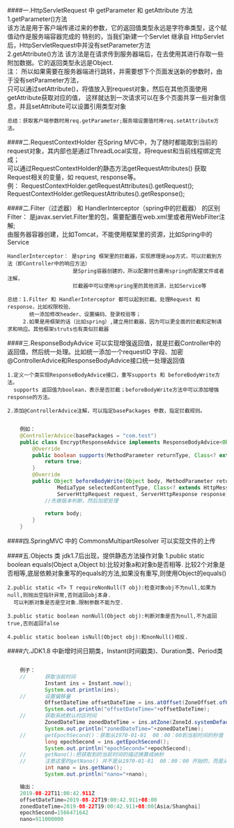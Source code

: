 ####一.HttpServletRequest 中 getParameter 和 getAttribute 方法  
	1.getParameter()方法  
	  该方法是用于客户端传递过来的参数，它的返回值类型永远是字符串类型，这个赋值动作是服务端容器完成的
	  特别的，当我们新建一个Servlet 继承自 HttpServlet 后，HttpServletRequest中并没有setParameter方法   
	2.getAttribute()方法
      该方法是在请求传到服务器端后，在去使用其进行存取一些附加数据。它的返回类型永远是Object.  
	  注：
	  所以如果需要在服务器端进行跳转，并需要想下个页面发送新的参数时，由于没有setParameter方法，   
	  只可以通过setAttribute()，将值放入到request对象，然后在其他页面使用getAttribute获取对应的值， 
	  这样就达到一次请求可以在多个页面共享一些对象信息，并且setAttribute可以设置引用类型对象   

	总结：获取客户端参数时用req.getParameter;服务端设置值时用req.setAttribute方法。   

####二.RequestContextHolder 
	在Spring MVC中，为了随时都能取到当前的request对象，其内部也是通过ThreadLocal实现，将request和当前线程绑定完成；  
	可以通过RequestContextHolder的静态方法getRequestAttributes() 获取Request相关的变量，如 request, response等。  
	例： 
	RequestContextHolder.getRequestAttributes().getRequest();
	RequestContextHolder.getRequestAttributes().getResponse();   

####二.Filter（过滤器） 和 HandlerInterceptor（spring中的拦截器） 的区别 
	Filter： 是javax.servlet.Filter里的包，需要配置在web.xml里或者用WebFilter注解;   
			 由服务器容器创建，比如Tomcat，不能使用框架里的资源，比如Spring中的Service 

	HandlerInterceptor： 是spring 框架里的拦截器，实现原理是aop方式，可以拦截到方法（即Controller中的响应方法）   
						 是Spring容器创建的，所以配置时也要用spring的配置文件或者注解，  
						 拦截器中可以使用spring里的其他资源，比如Service等  
	
	总结：1.Filter 和 HandlerInterceptor 都可以起到拦截、处理Request 和 response，比如权限校验、  
		   统一添加修改header、设置编码、登录校验等；   
		 2.如果是用框架的话（比如spring）,建立用拦截器，因为可以更全面的拦截和定制请求和响应。其他框架struts也有类似拦截器
		 
####三.ResponseBodyAdvice 
	可以实现增强返回值，就是拦截Controller中的返回值，然后统一处理。比如统一添加一个requestID 字段、加密      
	@ControllerAdvice和ResponseBodyAdvice接口统一处理返回值 
	
	1.定义一个类实现ResponseBodyAdvice接口，重写supports 和 beforeBodyWrite方法。  
	  supports 返回值为boolean，表示是否拦截；beforeBodyWrite方法中可以添加增强response的方法。  
	
	2.添加@ControllerAdvice注解，可以指定basePackages 参数，指定拦截规则。 
 
```java 

	例如：
	@ControllerAdvice(basePackages = "com.test")
	public class EncryptResponseAdvice implements ResponseBodyAdvice<Object> {
	    @Override
	    public boolean supports(MethodParameter returnType, Class<? extends HttpMessageConverter<?>> converterType) {
	        return true;
	    }
	    @Override
	    public Object beforeBodyWrite(Object body, MethodParameter returnType,
	            MediaType selectedContentType, Class<? extends HttpMessageConverter<?>> selectedConverterType,
	            ServerHttpRequest request, ServerHttpResponse response) {
	        //先做版本判断，然后加密处理
	       
	        return body;
	    }
	}
```     

####四.SpringMVC 中的 CommonsMultipartResolver 可以实现文件的上传  

####五.Objects 类 
	jdk1.7后出现，提供静态方法操作对象 
	1.public static boolean equals(Object a,Object b):比较对象a和对象b是否相等.
  	  比较2个对象是否相等,底层依赖对象重写的equals的方法,如果没有重写,则使用Object的equals()

	2.public static <T> T requireNonNull(T obj):检查对象obj不为null,如果为null,则抛出空指针异常,否则返回obj本身.
	  可以判断对象是否是空对象.限制参数不能为空.
	
	3.public static boolean nonNull(Object obj):判断对象是否为null,不为返回true,否则返回false
	
	4.public static boolean isNull(Object obj):和nonNull()相反.   

####六.JDK1.8 中新增时间日期类，Instant(时间戳类)、Duration类、Period类   
```java 

	例子：
	//      获取当前时间
	        Instant ins = Instant.now();
	        System.out.println(ins);
	//      设置偏移量
	        OffsetDateTime offsetDateTime = ins.atOffset(ZoneOffset.ofHours(8));
	        System.out.println("offsetDateTime="+offsetDateTime);
	//      获取系统默认时区时间
	        ZonedDateTime zonedDateTime = ins.atZone(ZoneId.systemDefault());
	        System.out.println("zonedDateTime="+zonedDateTime);
	//      getEpochSecond()：获取从1970-01-01  00：00：00到当前时间的秒值
	        long epochSecond = ins.getEpochSecond();
	        System.out.println("epochSecond="+epochSecond);
	//      getNano():把获取到的当前时间的描述换算成纳秒
	//      注意这里的getNano() 并不是从1970-01-01  00：00：00 开始的，而是从Instant.now()实例时置为0,重新计算,注意是纳秒
	        int nano = ins.getNano();
	        System.out.println("nano="+nano);  

	输出： 
	2019-08-22T11:00:42.911Z
	offsetDateTime=2019-08-22T19:00:42.911+08:00
	zonedDateTime=2019-08-22T19:00:42.911+08:00[Asia/Shanghai]
	epochSecond=1566471642
	nano=911000000 
```   


